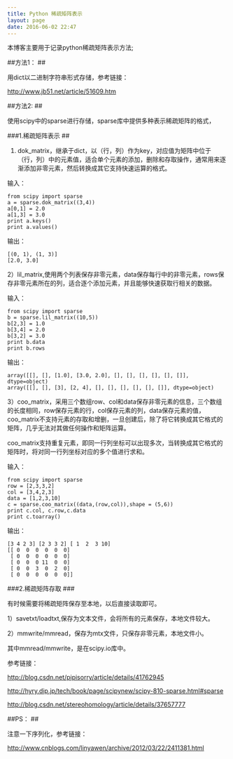 ```yaml
---
title: Python 稀疏矩阵表示
layout: page
date: 2016-06-02 22:47
---
```


本博客主要用于记录python稀疏矩阵表示方法;

##方法1： ##

用dict以二进制字符串形式存储，参考链接：

http://www.jb51.net/article/51609.htm

##方法2: ##

使用scipy中的sparse进行存储，sparse库中提供多种表示稀疏矩阵的格式，

###1.稀疏矩阵表示 ##

1) dok_matrix，继承于dict，以（行，列）作为key，对应值为矩阵中位于（行，列）中的元素值，适合单个元素的添加，删除和存取操作，通常用来逐渐添加非零元素，然后转换成其它支持快速运算的格式。

输入：

    from scipy import sparse
    a = sparse.dok_matrix((3,4))
    a[0,1] = 2.0
    a[1,3] = 3.0
    print a.keys()
    print a.values()

输出：

    [(0, 1), (1, 3)]
    [2.0, 3.0]

2）lil_matrix,使用两个列表保存非零元素，data保存每行中的非零元素，rows保存非零元素所在的列，适合逐个添加元素，并且能够快速获取行相关的数据。

输入：

    from scipy import sparse
    b = sparse.lil_matrix((10,5))
    b[2,3] = 1.0
    b[3,4] = 2.0
    b[3,2] = 3.0
    print b.data
    print b.rows

输出：

    array([[], [], [1.0], [3.0, 2.0], [], [], [], [], [], []], dtype=object)
    array([[], [], [3], [2, 4], [], [], [], [], [], []], dtype=object)

3）coo_matrix，采用三个数组row、col和data保存非零元素的信息，三个数组的长度相同，row保存元素的行，col保存元素的列，data保存元素的值，coo_matrix不支持元素的存取和增删，一旦创建后，除了将它转换成其它格式的矩阵，几乎无法对其做任何操作和矩阵运算。

coo_matrix支持重复元素，即同一行列坐标可以出现多次，当转换成其它格式的矩阵时，将对同一行列坐标对应的多个值进行求和。

输入：

    from scipy import sparse
    row = [2,3,3,2]
    col = [3,4,2,3]
    data = [1,2,3,10]
    c = sparse.coo_matrix((data,(row,col)),shape = (5,6))
    print c.col, c.row,c.data
    print c.toarray()

输出：

    [3 4 2 3] [2 3 3 2] [ 1  2  3 10]
    [[ 0  0  0  0  0  0]
     [ 0  0  0  0  0  0]
     [ 0  0  0 11  0  0]
     [ 0  0  3  0  2  0]
     [ 0  0  0  0  0  0]]

###2.稀疏矩阵存取 ###

有时候需要将稀疏矩阵保存至本地，以后直接读取即可。

1）savetxt/loadtxt,保存为文本文件，会将所有的元素保存，本地文件较大。

2）mmwrite/mmread，保存为mtx文件，只保存非零元素，本地文件小。

其中mmread/mmwrite，是在scipy.io库中。

参考链接：

http://blog.csdn.net/pipisorry/article/details/41762945

http://hyry.dip.jp/tech/book/page/scipynew/scipy-810-sparse.html#sparse

http://blog.csdn.net/stereohomology/article/details/37657777

##PS： ##

注意一下序列化，参考链接：

http://www.cnblogs.com/linyawen/archive/2012/03/22/2411381.html

